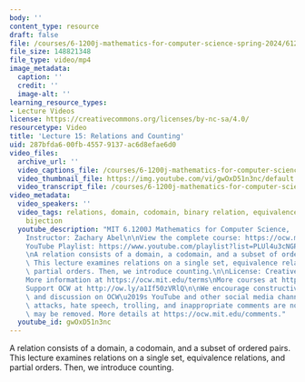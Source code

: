 ```yaml
---
body: ''
content_type: resource
draft: false
file: /courses/6-1200j-mathematics-for-computer-science-spring-2024/61200-sp24-lecture15-2024apr09_360p_16_9.mp4
file_size: 148821348
file_type: video/mp4
image_metadata:
  caption: ''
  credit: ''
  image-alt: ''
learning_resource_types:
- Lecture Videos
license: https://creativecommons.org/licenses/by-nc-sa/4.0/
resourcetype: Video
title: 'Lecture 15: Relations and Counting'
uid: 287bfda6-00fb-4557-9137-ac6d8efae6d0
video_files:
  archive_url: ''
  video_captions_file: /courses/6-1200j-mathematics-for-computer-science-spring-2024/1KTBvL71mLWW-okRhvkqYyXcwjn2RYXtc_transcript.webvtt
  video_thumbnail_file: https://img.youtube.com/vi/gwOxD51n3nc/default.jpg
  video_transcript_file: /courses/6-1200j-mathematics-for-computer-science-spring-2024/1KTBvL71mLWW-okRhvkqYyXcwjn2RYXtc_transcript.pdf
video_metadata:
  video_speakers: ''
  video_tags: relations, domain, codomain, binary relation, equivalence, partial order,
    bijection
  youtube_description: "MIT 6.1200J Mathematics for Computer Science,  Spring 2024\n\
    Instructor: Zachary Abel\n\nView the complete course: https://ocw.mit.edu/courses/6-1200j-mathematics-for-computer-science-spring-2024/\n\
    YouTube Playlist: https://www.youtube.com/playlist?list=PLUl4u3cNGP61VNvICqk2HXJTonnKgAc9d\n\
    \nA relation consists of a domain, a codomain, and a subset of ordered pairs.\
    \ This lecture examines relations on a single set, equivalence relations, and\
    \ partial orders. Then, we introduce counting.\n\nLicense: Creative Commons BY-NC-SA\n\
    More information at https://ocw.mit.edu/terms\nMore courses at https://ocw.mit.edu\n\
    Support OCW at http://ow.ly/a1If50zVRlQ\n\nWe encourage constructive comments\
    \ and discussion on OCW\u2019s YouTube and other social media channels. Personal\
    \ attacks, hate speech, trolling, and inappropriate comments are not allowed and\
    \ may be removed. More details at https://ocw.mit.edu/comments."
  youtube_id: gwOxD51n3nc
---
```

A relation consists of a domain, a codomain, and a subset of ordered pairs. This lecture examines relations on a single set, equivalence relations, and partial orders. Then, we introduce counting.